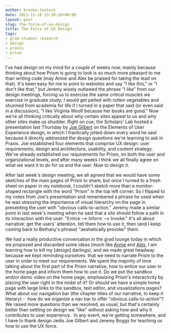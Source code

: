 ```yaml
---
author: brooke-lestock
date: 2011-11-16 23:30:26+00:00
layout: post
slug: the-force-of-ux-design
title: The Force of UX Design
tags:
- grad student research
- design
- praxis
- prism
---
```


I've had design on my mind for a couple of weeks now, mainly because thinking about how Prism is going to look is so much more pleasant to me than writing code (may Annie and Alex be praised for taking the lead on that). It's been easy for me to point to websites and say "I like this," or "I don't like that," but Jeremy wisely outlawed the phrase "I like" from our design meetings, forcing us to exercise the same critical muscles we exercise in graduate study; I would get pelted with rotten vegetables and shunned from academia for life if I turned in a paper that said (or even said in a discussion), "I like Virginia Woolf because her books are good." Now we're all thinking critically about why certain sites appeal to us and why other sites make us shudder. Right on cue, the Scholars' Lab hosted a presentation last Thursday by [Joe Gilbert](http://www.scholarslab.org/contributors/jfg9x/) on the Elements of User Experience design, in which I frantically jotted down every word he said because it directly addressed the design questions we're learning to ask in Praxis. Joe established four elements that comprise UX design: user requirements, design and architecture, usability, and content strategy. We've already established our requirements for Prism, on both the user and organizational levels, and after many weeks I think we all finally agree on what we want it to do for us and the user. Now to design it.

After last week's design meeting, we all agreed that we would have some sketches of the main pages of Prism to share, but once I turned to a fresh sheet on paper in my notebook, I couldn't sketch more than a monitor-shaped rectangle with the word "Prism" in the top left corner. So I flipped to my notes from Joe's presentation and remembered a phrase he used when he was stressing the importance of visual hierarchy on the page in presenting the user with "obvious calls-to-action." Jeremy made a similar point in last week's meeting when he said that a site should follow a path in its interaction with the user: "Entice --> Inform --> Invoke." It's all about narrative: get the users' attention, tell them how to use it, then (and I keep coming back to Bethany's phrase) "aeshetically provoke" them.

We had a really productive conversation in the grad lounge today in which we proposed and discarded some ideas (much like [Annie](http://www.scholarslab.org/praxis-program/building-prism-the-darker-side-of-the-enlightenment-spectrum/) and [Alex](http://www.scholarslab.org/praxis-program/the-hunchback-of-notre-prism/), I am learning how to kill my [design] darlings), and we made great headway because we kept reminding ourselves  that we need to narrate Prism to the user in order to meet our requirements. We spent the majority of time talking about the first part of the Prism narrative, how to entice our user in the home page and inform them how to use it. Do we put the sandbox and/or demo video on the home page, emphasizing Prism's interactivity by placing the user right in the midst of it? Or should we have a simple home page with large links to the sandbox, text editor, and visualizations pages? What about our navigation bar (the chapter titles of our narrative, to keep it literary) -  how do we organize a nav bar to offer "obvious calls-to-action"? We raised more questions than we resolved, as usual, but that's certainly better than settling on design we "like" without asking how and why it contributes to user experience.  In any event, we're getting somewhere, and I have to thank design Jedis Joe Gilbert and Jeremy Boggs for teaching us how to use the UX force.
